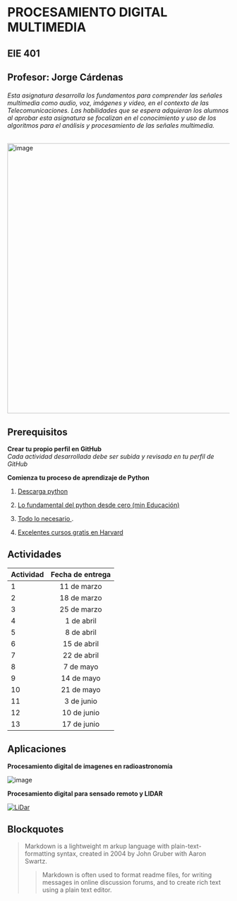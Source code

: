 # PROCESAMIENTO DIGITAL MULTIMEDIA 
## EIE 401

## Profesor: Jorge Cárdenas
###### Esta asignatura desarrolla los fundamentos para comprender las señales multimedia como audio, voz, imágenes y video, en el contexto de las Telecomunicaciones. Las habilidades que se espera adquieran los alumnos al aprobar esta asignatura se focalizan en el conocimiento y uso de los algoritmos para el análisis y procesamiento de las señales multimedia.


<img width="612" alt="image" src="https://github.com/Jorgecardenas1/EIE_401_MULTIMEDIA/assets/17277325/252788fa-8578-4d90-bf67-390f576963ce">

## Prerequisitos

**Crear tu propio perfil en GitHub**  
_Cada actividad desarrollada debe ser subida y revisada en tu perfil de GitHub_

**Comienza tu proceso de aprendizaje de Python**  
1. [Descarga python](https://www.python.org/)

2. [Lo fundamental del python desde cero (min Educación)](https://www.coursera.org/learn/aprendiendo-programar-python#modules)

3. [Todo lo necesario ](https://www.youtube.com/watch?v=eWRfhZUzrAc).

4. [Excelentes cursos gratis en Harvard](https://pll.harvard.edu/subject/python)

## Actividades

| Actividad  | Fecha de entrega |
| ------------- |:-------------:|
| 1      | 11 de marzo     |
| 2      | 18 de marzo     |
| 3      | 25 de marzo     |
| 4      | 1 de abril    |
| 5      | 8 de abril     |
| 6      | 15 de abril     |
| 7      | 22 de abril     |
| 8      | 7 de mayo    |
| 9      | 14 de mayo     |
| 10      | 21 de mayo    |
| 11     | 3 de junio    |
| 12      | 10 de junio     |
| 13      | 17 de junio     |

## Aplicaciones
**Procesamiento digital de imagenes en radioastronomía**  

![image](https://github.com/Jorgecardenas1/EIE_401_MULTIMEDIA/assets/17277325/081b52ff-7d2f-4b64-aa3d-4b590c760640)

**Procesamiento digital para sensado remoto y LIDAR** 

[![LiDar](https://img.youtube.com/vi/zREAEdXzOcw/0.jpg)](https://www.youtube.com/watch?v=zREAEdXzOcw)


## Blockquotes

> Markdown is a lightweight m
> arkup language with plain-text-formatting syntax, created in 2004 by John Gruber with Aaron Swartz.
>
>> Markdown is often used to format readme files, for writing messages in online discussion forums, and to create rich text using a plain text editor.



